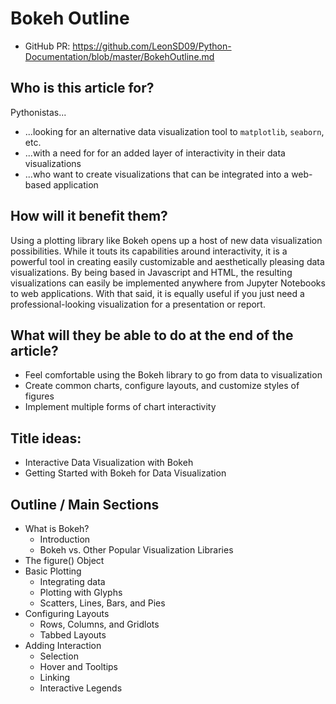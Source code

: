 # Bokeh Outline

* GitHub PR: https://github.com/LeonSD09/Python-Documentation/blob/master/BokehOutline.md

## Who is this article for?
Pythonistas...
- ...looking for an alternative data visualization tool to ```matplotlib```, ```seaborn```, etc.
- ...with a need for for an added layer of interactivity in their data visualizations
- ...who want to create visualizations that can be integrated into a web-based application

## How will it benefit them?
Using a plotting library like Bokeh opens up a host of new data visualization possibilities. While it touts its capabilities around interactivity, it is a powerful tool in creating easily customizable and aesthetically pleasing data visualizations. By being based in Javascript and HTML, the resulting visualizations can easily be implemented anywhere from Jupyter Notebooks to web applications. With that said, it is equally useful if you just need a professional-looking visualization for a presentation or report.  

## What will they be able to do at the end of the article?
- Feel comfortable using the Bokeh library to go from data to visualization
- Create common charts, configure layouts, and customize styles of figures
- Implement multiple forms of chart interactivity 

## Title ideas:
* Interactive Data Visualization with Bokeh
* Getting Started with Bokeh for Data Visualization

## Outline / Main Sections
* What is Bokeh?
  * Introduction 
  * Bokeh vs. Other Popular Visualization Libraries
* The figure() Object
* Basic Plotting
  * Integrating data
  * Plotting with Glyphs
  * Scatters, Lines, Bars, and Pies
* Configuring Layouts
  * Rows, Columns, and Gridlots
  * Tabbed Layouts
* Adding Interaction
  * Selection
  * Hover and Tooltips
  * Linking
  * Interactive Legends
